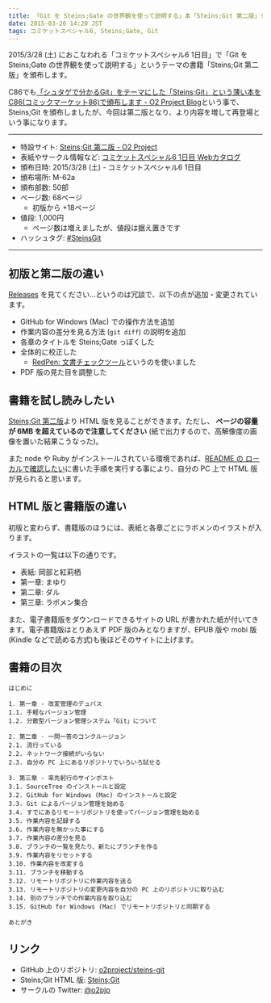 ```yaml
---
title: 「Git を Steins;Gate の世界観を使って説明する」本「Steins;Git 第二版」をコミケットスペシャル6で頒布します
date: 2015-03-26 14:20 JST
tags: コミケットスペシャル6, Steins;Gate, Git
---
```


2015/3/28 (土) におこなわれる「コミケットスペシャル6 1日目」で「Git を Steins;Gate の世界観を使って説明する」というテーマの書籍「Steins;Git 第二版」を頒布します。

C86でも[「シュタゲで分かるGit」をテーマにした「Steins;Git」という薄い本をC86(コミックマーケット86)で頒布します - O2 Project Blog](http://blog.o2p.jp/2014/07/23/c86-steins-git/)という事で、Steins;Git を頒布しましたが、今回は第二版となり、より内容を増して再登場という事になります。

---

- 特設サイト: [Steins;Git 第二版 - O2 Project](http://sg.o2p.jp/)
- 表紙やサークル情報など: [コミケットスペシャル6 1日目 Webカタログ](https://cs6-day1-webcatalog.circle.ms/?keyword=O2+Project)
- 頒布日時: 2015/3/28 (土) - コミケットスペシャル6 1日目
- 頒布場所: M-62a
- 頒布部数: 50部
- ページ数: 68ページ
  - 初版から +18ページ
- 値段: 1,000円
  - ページ数は増えましたが、値段は据え置きです
- ハッシュタグ: [#SteinsGit](https://twitter.com/search?f=realtime&q=%23SteinsGit)

---

## 初版と第二版の違い

[Releases](https://github.com/o2project/steins-git/releases) を見てください…というのは冗談で、以下の点が追加・変更されています。

- GitHub for Windows (Mac) での操作方法を追加
- 作業内容の差分を見る方法 (`git diff`) の説明を追加
- 各章のタイトルを Steins;Gate っぽくした
- 全体的に校正した
  - [RedPen: 文書チェックツール](http://redpen.cc/index_ja.html)というのを使いました
- PDF 版の見た目を調整した

## 書籍を試し読みしたい

[Steins;Git 第二版](http://o2project.github.io/steins-git/)より HTML 版を見ることができます。ただし、 **ページの容量が 6MB を超えているので注意してください** (紙で出力するので、高解像度の画像を置いた結果こうなった)。

また node や Ruby がインストールされている環境であれば、[README の ローカルで確認したい](https://github.com/o2project/steins-git#%E3%83%AD%E3%83%BC%E3%82%AB%E3%83%AB%E3%81%A7%E7%A2%BA%E8%AA%8D%E3%81%99%E3%82%8B)に書いた手順を実行する事により、自分の PC 上で HTML 版が見られると思います。

## HTML 版と書籍版の違い

初版と変わらず、書籍版のほうには、表紙と各章ごとにラボメンのイラストが入ります。

イラストの一覧は以下の通りです。

- 表紙: 岡部と紅莉栖
- 第一章: まゆり
- 第二章: ダル
- 第三章: ラボメン集合　

また、電子書籍版をダウンロードできるサイトの URL が書かれた紙が付いてきます。電子書籍版はとりあえず PDF 版のみとなりますが、EPUB 版や mobi 版(Kindle などで読める方式)も後ほどそのサイトに上げます。

## 書籍の目次

```
はじめに

1. 第一章 - 改変管理のデュバス
1.1. 手軽なバージョン管理
1.2. 分散型バージョン管理システム「Git」について

2. 第二章 - 一問一答のコンクルージョン
2.1. 流行っている
2.2. ネットワーク接続がいらない
2.3. 自分の PC 上にあるリポジトリでいろいろ試せる

3. 第三章 - 率先躬行のサインポスト
3.1. SourceTree のインストールと設定
3.2. GitHub for Windows (Mac) のインストールと設定
3.3. Git によるバージョン管理を始める
3.4. すでにあるリモートリポジトリを使ってバージョン管理を始める
3.5. 作業内容を記録する
3.6. 作業内容を無かった事にする
3.7. 作業内容の差分を見る
3.8. ブランチの一覧を見たり、新たにブランチを作る
3.9. 作業内容をリセットする
3.10. 作業内容を改変する
3.11. ブランチを移動する
3.12. リモートリポジトリに作業内容を送る
3.13. リモートリポジトリの変更内容を自分の PC 上のリポジトリに取り込む
3.14. 別のブランチでの作業内容を取り込む
3.15. GitHub for Windows (Mac) でリモートリポジトリと同期する

あとがき
```

## リンク

- GitHub 上のリポジトリ: [o2project/steins-git](https://github.com/o2project/steins-git)
- Steins;Git HTML 版: [Steins;Git](http://o2project.github.io/steins-git/)
- サークルの Twitter: [@o2pjp](https://twitter.com/o2pjp)
